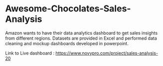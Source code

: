 # Awesome-Chocolates-Sales-Analysis

Amazon wants to have their data analytics dashboard to get sales
insights from different regions. Datasets are provided in Excel and performed data cleaning and mockup dashboards developed in powerpoint.


Link to Live dashboard : https://www.novypro.com/project/sales-analysis-20

